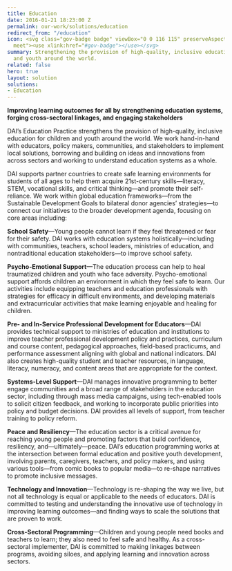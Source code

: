 ```yaml
---
title: Education
date: 2016-01-21 18:23:00 Z
permalink: our-work/solutions/education
redirect_from: "/education"
icon: <svg class="gov-badge badge" viewBox="0 0 116 115" preserveAspectRatio="xMinYMax
  meet"><use xlink:href="#gov-badge"></use></svg>
summary: Strengthening the provision of high-quality, inclusive education for children
  and youth around the world.
related: false
hero: true
layout: solution
solutions:
- Education
---
```


**Improving learning outcomes for all by strengthening education systems, forging cross-sectoral linkages, and engaging stakeholders**

DAI’s Education Practice strengthens the provision of high-quality, inclusive education for children and youth around the world. We work hand-in-hand with educators, policy makers, communities, and stakeholders to implement local solutions, borrowing and building on ideas and innovations from across sectors and working to understand education systems as a whole. 

DAI supports partner countries to create safe learning environments for students of all ages to help them acquire 21st-century skills—literacy, STEM, vocational skills, and critical thinking—and promote their self-reliance. We work within global education frameworks—from the Sustainable Development Goals to bilateral donor agencies’ strategies—to connect our initiatives to the broader development agenda, focusing on core areas including:

**School Safety**—Young people cannot learn if they feel threatened or fear for their safety. DAI works with education systems holistically—including with communities, teachers, school leaders, ministries of education, and nontraditional education stakeholders—to improve school safety. 

**Psycho-Emotional Support**—The education process can help to heal traumatized children and youth who face adversity. Psycho-emotional support affords children an environment in which they feel safe to learn. Our activities include equipping teachers and education professionals with strategies for efficacy in difficult environments, and developing materials and extracurricular activities that make learning enjoyable and healing for children. 

**Pre- and In-Service Professional Development for Educators**—DAI provides technical support to ministries of education and institutions to improve teacher professional development policy and practices, curriculum and course content, pedagogical approaches, field-based practicums, and performance assessment aligning with global and national indicators. DAI also creates high-quality student and teacher resources, in language, literacy, numeracy, and content areas that are appropriate for the context.

**Systems-Level Support**—DAI manages innovative programming to better engage communities and a broad range of stakeholders in the education sector, including through mass media campaigns, using tech-enabled tools to solicit citizen feedback, and working to incorporate public priorities into policy and budget decisions. DAI provides all levels of support, from teacher training to policy reform. 

**Peace and Resiliency**—The education sector is a critical avenue for reaching young people and promoting factors that build confidence, resiliency, and—ultimately—peace. DAI’s education programming works at the intersection between formal education and positive youth development, involving parents, caregivers, teachers, and policy makers, and using various tools—from comic books to popular media—to re-shape narratives to promote inclusive messages.

**Technology and Innovation**—Technology is re-shaping the way we live, but not all technology is equal or applicable to the needs of educators. DAI is committed to testing and understanding the innovative use of technology in improving learning outcomes—and finding ways to scale the solutions that are proven to work.

**Cross-Sectoral Programming**—Children and young people need books and teachers to learn; they also need to feel safe and healthy. As a cross-sectoral implementer, DAI is committed to making linkages between programs, avoiding siloes, and applying learning and innovation across sectors. 

